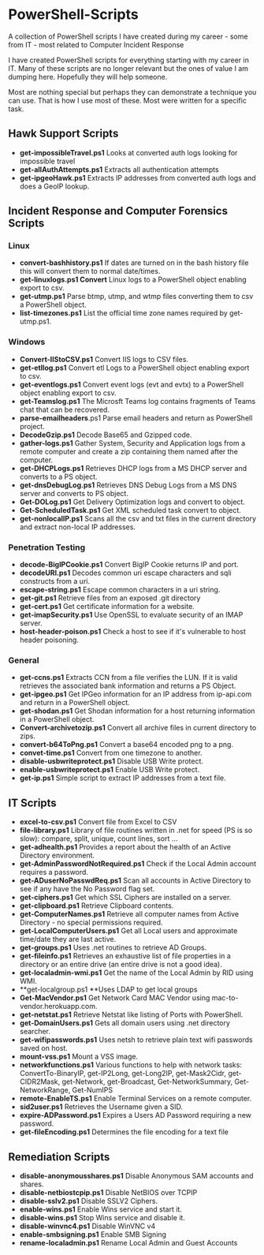 # PowerShell-Scripts
A collection of PowerShell scripts I have created during my career - some from IT - most related to Computer Incident Response

I have created PowerShell scripts for everything starting with my career in IT. Many of these scripts are no longer relevant but the ones of value I am dumping here. Hopefully they will help someone.

Most are nothing special but perhaps they can demonstrate a technique you can use. That is how I use most of these. Most were written for a specific task.

## Hawk Support Scripts
* **get-impossibleTravel.ps1** Looks at converted auth logs looking for impossible travel
* **get-allAuthAttempts.ps1** Extracts all authentication attempts
* **get-ipgeoHawk.ps1** Extracts IP addresses from converted auth logs and does a GeoIP lookup.

## Incident Response and Computer Forensics Scripts

### Linux

* **convert-bashhistory.ps1** If dates are turned on in the bash history file this will convert them to normal date/times.
* **get-linuxlogs.ps1 Convert** Linux logs to a PowerShell object enabling export to csv.
* **get-utmp.ps1** Parse btmp, utmp, and wtmp files converting them to csv a PowerShell object.
* **list-timezones.ps1** List the official time zone names required by get-utmp.ps1.

### Windows

* **Convert-IIStoCSV.ps1** Convert IIS logs to CSV files.
* **get-etllog.ps1** Convert etl Logs to a PowerShell object enabling export to csv.
* **get-eventlogs.ps1** Convert event logs (evt and evtx) to a PowerShell object enabling export to csv.
* **get-Teamslog.ps1** The Microsft Teams log contains fragments of Teams chat that can be recovered.
* **parse-emailheaders**.ps1 Parse email headers and return as PowerShell project.
* **DecodeGzip.ps1** Decode Base65 and Gzipped code.
* **gather-logs.ps1** Gather System, Security and Application logs from a remote computer and create a zip containing them named after the computer.
* **get-DHCPLogs.ps1** Retrieves DHCP logs from a MS DHCP server and converts to a PS object.
* **get-dnsDebugLog.ps1** Retrieves DNS Debug Logs from a MS DNS server and converts to PS object.
* **Get-DOLog.ps1** Get Delivery Optimization logs and convert to object.
* **Get-ScheduledTask.ps1** Get XML scheduled task convert to object.
* **get-nonlocalIP.ps1** Scans all the csv and txt files in the current directory and extract non-local IP addresses.

### Penetration Testing

* **decode-BigIPCookie.ps1** Convert BigIP Cookie returns IP and port.
* **decodeURI.ps1** Decodes common uri escape characters and sqli constructs from a uri.
* **escape-string.ps1** Escape common characters in a uri string.
* **get-git.ps1** Retrieve files from an exposed .git directory
* **get-cert.ps1** Get certificate information for a website.
* **get-imapSecurity.ps1** Use OpenSSL to evaluate security of an IMAP server.
* **host-header-poison.ps1** Check a host to see if it's vulnerable to host header poisoning.

### General

* **get-ccns.ps1** Extracts CCN from a file verifies the LUN. If it is valid retrieves the associated bank information and returns a PS Object.
* **get-ipgeo.ps1** Get IPGeo information for an IP address from ip-api.com and return in a PowerShell object.
* **get-shodan.ps1** Get Shodan information for a host returning information in a PowerShell object.
* **Convert-archivetozip.ps1** Convert all archive files in current directory to zips.
* **convert-b64ToPng.ps1** Convert a base64 encoded png to a png.
* **convet-time.ps1** Convert from one timezone to another.
* **disable-usbwriteprotect.ps1** Disable USB Write protect.
* **enable-usbwriteprotect.ps1** Enable USB Write protect.
* **get-ip.ps1** Simple script to extract IP addresses from a text file.

## IT Scripts
* **excel-to-csv.ps1** Convert file from Excel to CSV
* **file-library.ps1** Library of file routines written in .net for speed (PS is so slow): compare, split, unique, count lines, sort ...
* **get-adhealth.ps1** Provides a report about the health of an Active Directory environment.
* **get-AdminPasswordNotRequired.ps1** Check if the Local Admin account requires a password.
* **get-ADuserNoPasswdReq.ps1** Scan all accounts in Active Directory to see if any have the No Password flag set.
* **get-ciphers.ps1** Get which SSL Ciphers are installed on a server.
* **get-clipboard.ps1** Retrieve Clipboard contents.
* **get-ComputerNames.ps1** Retrieve all computer names from Active Directory - no special permissions required.
* **get-LocalComputerUsers.ps1** Get all Local users and approximate time/date they are last active.
* **get-groups.ps1** Uses .net routines to retrieve AD Groups.
* **get-fileinfo.ps1** Retrieves an exhaustive list of file properties in a directory or an entire drive (an entire drive is not a good idea).
* **get-localadmin-wmi.ps1** Get the name of the Local Admin by RID using WMI.
* **get-localgroup.ps1 **Uses LDAP to get local groups
* **Get-MacVendor.ps1** Get Network Card MAC Vendor using mac-to-vendor.herokuapp.com.
* **get-netstat.ps1** Retrieve Netstat like listing of Ports with PowerShell.
* **get-DomainUsers.ps1** Gets all domain users using .net directory searcher.
* **get-wifipasswords.ps1** Uses netsh to retrieve plain text wifi passwords saved on host.
* **mount-vss.ps1** Mount a VSS image.
* **networkfunctions.ps1** Various functions to help with network tasks: ConvertTo-BinaryIP, get-IP2Long, get-Long2IP, get-Mask2Cidr, get-CIDR2Mask, get-Network, get-Broadcast, Get-NetworkSummary, Get-NetworkRange, Get-NumIPS
* **remote-EnableTS.ps1** Enable Terminal Services on a remote computer.
* **sid2user.ps1** Retrieves the Username given a SID.
* **expire-ADPassword.ps1** Expires a Users AD Password requiring a new password.
* **get-fileEncoding.ps1** Determines the file encoding for a text file

## Remediation Scripts
* **disable-anonymousshares.ps1** Disable Anonymous SAM accounts and shares.
* **disable-netbiostcpip.ps1** Disable NetBIOS over TCPIP
* **disable-sslv2.ps1** Disable SSLV2 Ciphers.
* **enable-wins.ps1** Enable Wins service and start it.
* **disable-wins.ps1** Stop Wins service and disable it.
* **disable-winvnc4.ps1** Disable WinVNC v4
* **enable-smbsigning.ps1** Enable SMB Signing
* **rename-localadmin.ps1** Rename Local Admin and Guest Accounts